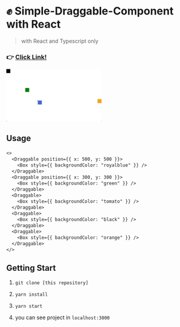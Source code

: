 # ✊ Simple-Draggable-Component with React

> with React and Typescript only

### 👉 [Click Link!](https://starlit-truffle-ac96ae.netlify.app/)

<img width="50%" src="public/demo.gif" />

## Usage

```react
<>
  <Draggable position={{ x: 500, y: 500 }}>
    <Box style={{ backgroundColor: "royalblue" }} />
  </Draggable>
  <Draggable position={{ x: 300, y: 300 }}>
    <Box style={{ backgroundColor: "green" }} />
  </Draggable>
  <Draggable>
    <Box style={{ backgroundColor: "tomato" }} />
  </Draggable>
  <Draggable>
    <Box style={{ backgroundColor: "black" }} />
  </Draggable>
  <Draggable>
    <Box style={{ backgroundColor: "orange" }} />
  </Draggable>
</>
```

## Getting Start

1. `git clone [this repository]`

2. `yarn install`

3. `yarn start`

4. you can see project in `localhost:3000`
